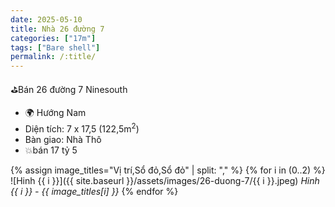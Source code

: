 ```yaml
---
date: 2025-05-10
title: Nhà 26 đường 7
categories: ["17m"]
tags: ["Bare shell"] 
permalink: /:title/
---
```


⛳️Bán 26 đường 7 Ninesouth
- 🌍 Hướng Nam
- Diện tích: 7 x 17,5 (122,5m<sup>2</sup>)
- Bàn giao: Nhà Thô
- 💥bán 17 tỷ 5

{% assign image_titles="Vị trí,Sổ đỏ,Sổ đỏ" | split: "," %}
{% for i in (0..2) %}
![Hinh {{ i }}]({{ site.baseurl }}/assets/images/26-duong-7/{{ i }}.jpeg)
_Hinh {{ i }} - {{ image_titles[i] }}_
{% endfor %}
